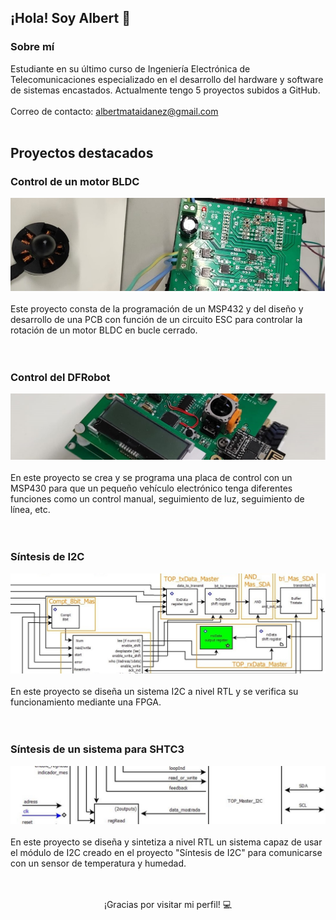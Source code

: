 <!-- Encabezado -->
## ¡Hola! Soy Albert 👋

<!-- Descripción -->
### Sobre mí

Estudiante en su último curso de Ingeniería Electrónica de Telecomunicaciones especializado en el desarrollo del hardware y software de sistemas encastados.
Actualmente tengo 5 proyectos subidos a GitHub.<br><br>
Correo de contacto: albertmataidanez@gmail.com <br><br>

<!-- Proyectos -->
## Proyectos destacados

### Control de un motor BLDC
![Imagen del proyecto](lse1.jpg)<br><br>
Este proyecto consta de la programación de un MSP432 y del diseño y desarrollo de una PCB con función de un circuito ESC para controlar la rotación de un motor BLDC en bucle cerrado.<br><br><br>

### Control del DFRobot
![Imagen del proyecto](mise.jpg)<br><br>
En este proyecto se crea y se programa una placa de control con un MSP430 para que un pequeño vehículo electrónico tenga diferentes funciones como un control manual, seguimiento de luz, seguimiento de línea, etc.<br><br><br>

### Síntesis de I2C
![Imagen del proyecto](i2c.jpg)<br><br>
En este proyecto se diseña un sistema I2C a nivel RTL y se verifica su funcionamiento mediante una FPGA.<br><br><br>

### Síntesis de un sistema para SHTC3
![Imagen del proyecto](sensor.jpg)<br><br>
En este proyecto se diseña y sintetiza a nivel RTL un sistema capaz de usar el módulo de I2C creado en el proyecto "Síntesis de I2C" para comunicarse con un sensor de temperatura y humedad.<br><br><br>

<!-- Pie de página -->
<p align="center">
	¡Gracias por visitar mi perfil! 💻
</p>
